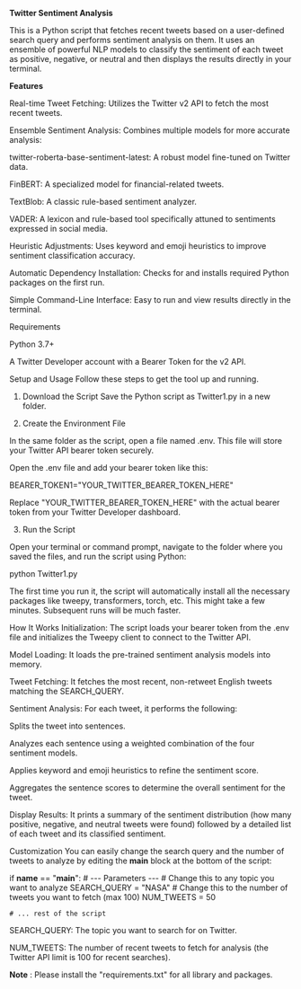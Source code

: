 **Twitter Sentiment Analysis** 

This is a Python script that fetches recent tweets based on a user-defined search query and performs sentiment analysis on them. It uses an ensemble of powerful NLP models to classify the sentiment of each tweet as positive, negative, or neutral and then displays the results directly in your terminal.

**Features**

Real-time Tweet Fetching: Utilizes the Twitter v2 API to fetch the most recent tweets.

Ensemble Sentiment Analysis: Combines multiple models for more accurate analysis:

twitter-roberta-base-sentiment-latest: A robust model fine-tuned on Twitter data.

FinBERT: A specialized model for financial-related tweets.

TextBlob: A classic rule-based sentiment analyzer.

VADER: A lexicon and rule-based tool specifically attuned to sentiments expressed in social media.

Heuristic Adjustments: Uses keyword and emoji heuristics to improve sentiment classification accuracy.

Automatic Dependency Installation: Checks for and installs required Python packages on the first run.

Simple Command-Line Interface: Easy to run and view results directly in the terminal.

Requirements

Python 3.7+

A Twitter Developer account with a Bearer Token for the v2 API.

Setup and Usage
Follow these steps to get the tool up and running.

1. Download the Script
Save the Python script as Twitter1.py in a new folder.

2. Create the Environment File

In the same folder as the script, open a file named .env. This file will store your Twitter API bearer token securely.

Open the .env file and add your bearer token like this:

BEARER_TOKEN1="YOUR_TWITTER_BEARER_TOKEN_HERE"

Replace "YOUR_TWITTER_BEARER_TOKEN_HERE" with the actual bearer token from your Twitter Developer dashboard.

3. Run the Script

Open your terminal or command prompt, navigate to the folder where you saved the files, and run the script using Python:

python Twitter1.py

The first time you run it, the script will automatically install all the necessary packages like tweepy, transformers, torch, etc. This might take a few minutes. Subsequent runs will be much faster.

How It Works
Initialization: The script loads your bearer token from the .env file and initializes the Tweepy client to connect to the Twitter API.

Model Loading: It loads the pre-trained sentiment analysis models into memory.

Tweet Fetching: It fetches the most recent, non-retweet English tweets matching the SEARCH_QUERY.

Sentiment Analysis: For each tweet, it performs the following:

Splits the tweet into sentences.

Analyzes each sentence using a weighted combination of the four sentiment models.

Applies keyword and emoji heuristics to refine the sentiment score.

Aggregates the sentence scores to determine the overall sentiment for the tweet.

Display Results: It prints a summary of the sentiment distribution (how many positive, negative, and neutral tweets were found) followed by a detailed list of each tweet and its classified sentiment.

Customization
You can easily change the search query and the number of tweets to analyze by editing the __main__ block at the bottom of the script:

if __name__ == "__main__":
    # --- Parameters ---
    # Change this to any topic you want to analyze
    SEARCH_QUERY = "NASA"
    # Change this to the number of tweets you want to fetch (max 100)
    NUM_TWEETS = 50

    # ... rest of the script

SEARCH_QUERY: The topic you want to search for on Twitter.

NUM_TWEETS: The number of recent tweets to fetch for analysis (the Twitter API limit is 100 for recent searches).

**Note** : Please install the "requirements.txt" for all library and packages.